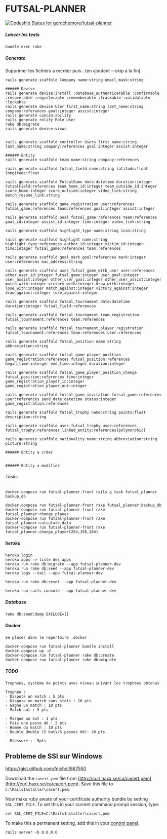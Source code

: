 # FUTSAL-PLANNER
[ ![Codeship Status for gcrochemore/futsal-planner](https://app.codeship.com/projects/e40dbf70-eed9-0134-a8e8-2ea516a13c91/status?branch=develop)](https://app.codeship.com/projects/208738)

##### Lancer les tests
	
	bundle exec rake

##### Generate

Supprimer les fichiers a recréer puis : (en ajoutant --skip à la fin)

	
	rails generate scaffold Company name:string email_mask:string

	###### Devise
	rails generate devise:install :database_authenticatable :confirmable :recoverable :registerable :rememberable :trackable :validatable :lockable	
	rails generate devise User first_name:string last_name:string company:references goal:integer assist:integer
	rails generate cancan:ability
	rails generate rolify Role User
	rake db:migrate
	rails generate devise:views


	rails generate scaffold_controller Users first_name:string last_name:string company:references goal:integer assist:integer

	###### Entity
	rails generate scaffold team name:string company:references

	rails generate scaffold futsal_field name:string latitude:float longitude:float

	rails generate scaffold FutsalGame date:datetime duration:integer FutsalField:references team_home_id:integer team_outside_id:integer score_home:integer score_outside:integer video_link:string match_resume_link:string

	rails generate scaffold game_registration user:references futsal_game:references team:references goal:integer assist:integer

	rails generate scaffold Goal futsal_game:references team:references goal_id:integer assist_id:integer time:integer video_link:string

	rails generate scaffold highlight_type name:string icon:string

	rails generate scaffold highlight name:string highlight_type:references author_id:integer victim_id:integer time:integer futsal_game:references team:references

	rails generate scaffold goal_mark goal:references mark:integer user:references mac_address:string
	
	rails generate scaffold user_futsal_game_with_user user:references other_user_id:integer futsal_game:integer user_goal:integer user_assist:integer other_user_goal:integer other_user_assist:integer match_with:integer victory_with:integer draw_with:integer lose_with:integer match_against:integer victory_against:integer draw_against:integer lose_against:integer

	rails generate scaffold futsal_tournament date:datetime duration:integer futsal_field:references

	rails generate scaffold futsal_tournament_team_registration futsal_tournament:references team:references

	rails generate scaffold futsal_tournament_player_registration futsal_tournament:references team:references user:references

	rails generate scaffold futsal_position name:string abbreviation:string

	rails generate scaffold futsal_game_player_position game_registration:references futsal_position:references begin_time:interger end_time:integer duration:integer

	rails generate scaffold futsal_game_player_position_change futsal_position:references time:integer game_registration_player_in:integer game_registration_player_out:integer

	rails generate scaffold futsal_game_invitation futsal_game:references user:references send_date:datetime status:integer game_registration:references

	rails generate scaffold futsal_trophy name:string points:float description:string

	rails generate scaffold user_futsal_trophy user:references futsal_trophy:references linked_entity:references{polymorphic}

	rails generate scaffold nationality name:string abbreviation:string picture:string

    ###### Entity a créer	
	

    ###### Entity a modifier



###### Tasks


	docker-compose run futsal-planner-front rails g task futsal_planner backup_db	

	docker-compose run futsal-planner-front rake futsal_planner:backup_db	
	docker-compose run futsal-planner-front rake futsal_planner:change_player	
	docker-compose run futsal-planner-front rake futsal_planner:calculate_data
	docker-compose run futsal-planner-front rake futsal_planner:change_player[254,158,184]

##### heroku

	heroku login
	heroku apps -> liste des apps
	heroku run rake db:migrate --app futsal-planner-dev
	heroku run rake db:seed --app futsal-planner-dev
	heroku logs --tail --app futsal-planner-dev

	heroku run rake db:reset --app futsal-planner-dev

	heroku run rails console --app futsal-planner-dev

##### Database
	
	rake db:seed:dump EXCLUDE=[]

##### Docker
	
	Se placer dans le repertoire .docker
	
	docker-compose run futsal-planner bundle install
	docker-compose up -d
	docker-compose run futsal-planner rake db:create
	docker-compose run futsal-planner rake db:migrate

##### TODO

	Trophées, système de points avec niveau suivant les trophées obtenus 

	Trophée : 
	- Dispute un match : 5 pts
	- Dispute un match sans stats : 10 pts
	- Gagne un match : 10 pts
	- Match nul : 5 pts

	- Marque un but : 1 pts
	- Fais une passe dé : 2 pts
	- Homme du match : 10 pts
	- Double double (5 buts/5 passes dé): 20 pts

	- Blessure : -5pts
	
## Probleme de SSl sur Windows

https://gist.github.com/fnichol/867550

Download the `cacert.pem` file from [http://curl.haxx.se/ca/cacert.pem](http://curl.haxx.se/ca/cacert.pem). Save this file to `C:\RailsInstaller\cacert.pem`.

Now make ruby aware of your certificate authority bundle by setting `SSL_CERT_FILE`. To set this in your current command prompt session, type:

    set SSL_CERT_FILE=C:\RailsInstaller\cacert.pem

To make this a permanent setting, add this in your [control panel](http://www.microsoft.com/resources/documentation/windows/xp/all/proddocs/en-us/environment_variables.mspx?mfr=true).

`rails server -b 0.0.0.0`